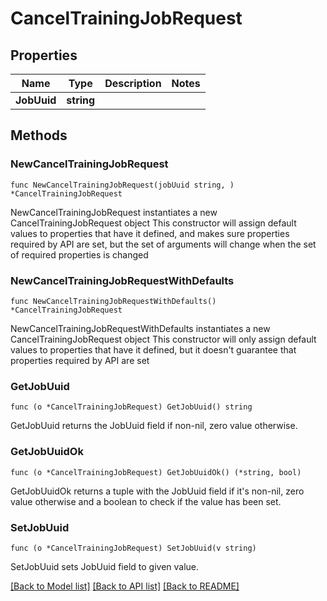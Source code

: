 # CancelTrainingJobRequest

## Properties

Name | Type | Description | Notes
------------ | ------------- | ------------- | -------------
**JobUuid** | **string** |  | 

## Methods

### NewCancelTrainingJobRequest

`func NewCancelTrainingJobRequest(jobUuid string, ) *CancelTrainingJobRequest`

NewCancelTrainingJobRequest instantiates a new CancelTrainingJobRequest object
This constructor will assign default values to properties that have it defined,
and makes sure properties required by API are set, but the set of arguments
will change when the set of required properties is changed

### NewCancelTrainingJobRequestWithDefaults

`func NewCancelTrainingJobRequestWithDefaults() *CancelTrainingJobRequest`

NewCancelTrainingJobRequestWithDefaults instantiates a new CancelTrainingJobRequest object
This constructor will only assign default values to properties that have it defined,
but it doesn't guarantee that properties required by API are set

### GetJobUuid

`func (o *CancelTrainingJobRequest) GetJobUuid() string`

GetJobUuid returns the JobUuid field if non-nil, zero value otherwise.

### GetJobUuidOk

`func (o *CancelTrainingJobRequest) GetJobUuidOk() (*string, bool)`

GetJobUuidOk returns a tuple with the JobUuid field if it's non-nil, zero value otherwise
and a boolean to check if the value has been set.

### SetJobUuid

`func (o *CancelTrainingJobRequest) SetJobUuid(v string)`

SetJobUuid sets JobUuid field to given value.



[[Back to Model list]](../README.md#documentation-for-models) [[Back to API list]](../README.md#documentation-for-api-endpoints) [[Back to README]](../README.md)


